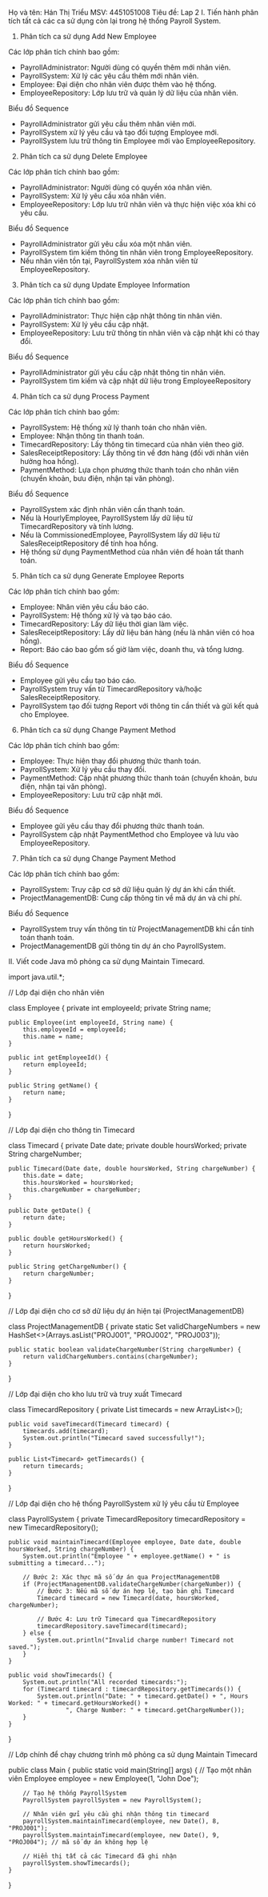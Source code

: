 
Họ và tên: Hán Thị Triểu
MSV: 4451051008
Tiêu đề: Lap 2
I. Tiến hành phân tích tất cả các ca sử dụng còn lại trong hệ thống Payroll System.

1. Phân tích ca sử dụng Add New Employee

Các lớp phân tích chính bao gồm:
- PayrollAdministrator: Người dùng có quyền thêm mới nhân viên.
- PayrollSystem: Xử lý các yêu cầu thêm mới nhân viên.
- Employee: Đại diện cho nhân viên được thêm vào hệ thống.
- EmployeeRepository: Lớp lưu trữ và quản lý dữ liệu của nhân viên.

Biểu đồ Sequence
- PayrollAdministrator gửi yêu cầu thêm nhân viên mới.
- PayrollSystem xử lý yêu cầu và tạo đối tượng Employee mới.
- PayrollSystem lưu trữ thông tin Employee mới vào EmployeeRepository.

2. Phân tích ca sử dụng Delete Employee

Các lớp phân tích chính bao gồm:
- PayrollAdministrator: Người dùng có quyền xóa nhân viên.
- PayrollSystem: Xử lý yêu cầu xóa nhân viên.
- EmployeeRepository: Lớp lưu trữ nhân viên và thực hiện việc xóa khi có yêu cầu.

Biểu đồ Sequence
- PayrollAdministrator gửi yêu cầu xóa một nhân viên.
- PayrollSystem tìm kiếm thông tin nhân viên trong EmployeeRepository.
- Nếu nhân viên tồn tại, PayrollSystem xóa nhân viên từ EmployeeRepository.

3. Phân tích ca sử dụng Update Employee Information

Các lớp phân tích chính bao gồm:
- PayrollAdministrator: Thực hiện cập nhật thông tin nhân viên.
- PayrollSystem: Xử lý yêu cầu cập nhật.
- EmployeeRepository: Lưu trữ thông tin nhân viên và cập nhật khi có thay đổi.

Biểu đồ Sequence
- PayrollAdministrator gửi yêu cầu cập nhật thông tin nhân viên.
- PayrollSystem tìm kiếm và cập nhật dữ liệu trong EmployeeRepository
  
4. Phân tích ca sử dụng Process Payment

Các lớp phân tích chính bao gồm:
- PayrollSystem: Hệ thống xử lý thanh toán cho nhân viên.
- Employee: Nhận thông tin thanh toán.
- TimecardRepository: Lấy thông tin timecard của nhân viên theo giờ.
- SalesReceiptRepository: Lấy thông tin về đơn hàng (đối với nhân viên hưởng hoa hồng).
- PaymentMethod: Lựa chọn phương thức thanh toán cho nhân viên (chuyển khoản, bưu điện, nhận tại văn phòng).

Biểu đồ Sequence
- PayrollSystem xác định nhân viên cần thanh toán.
- Nếu là HourlyEmployee, PayrollSystem lấy dữ liệu từ TimecardRepository và tính lương.
- Nếu là CommissionedEmployee, PayrollSystem lấy dữ liệu từ SalesReceiptRepository để tính hoa hồng.
- Hệ thống sử dụng PaymentMethod của nhân viên để hoàn tất thanh toán.

5. Phân tích ca sử dụng Generate Employee Reports

Các lớp phân tích chính bao gồm:
- Employee: Nhân viên yêu cầu báo cáo.
- PayrollSystem: Hệ thống xử lý và tạo báo cáo.
- TimecardRepository: Lấy dữ liệu thời gian làm việc.
- SalesReceiptRepository: Lấy dữ liệu bán hàng (nếu là nhân viên có hoa hồng).
- Report: Báo cáo bao gồm số giờ làm việc, doanh thu, và tổng lương.

Biểu đồ Sequence
- Employee gửi yêu cầu tạo báo cáo.
- PayrollSystem truy vấn từ TimecardRepository và/hoặc SalesReceiptRepository.
- PayrollSystem tạo đối tượng Report với thông tin cần thiết và gửi kết quả cho Employee.

6. Phân tích ca sử dụng Change Payment Method
   
Các lớp phân tích chính bao gồm:
- Employee: Thực hiện thay đổi phương thức thanh toán.
- PayrollSystem: Xử lý yêu cầu thay đổi.
- PaymentMethod: Cập nhật phương thức thanh toán (chuyển khoản, bưu điện, nhận tại văn phòng).
- EmployeeRepository: Lưu trữ cập nhật mới.

Biểu đồ Sequence
- Employee gửi yêu cầu thay đổi phương thức thanh toán.
- PayrollSystem cập nhật PaymentMethod cho Employee và lưu vào EmployeeRepository.

7. Phân tích ca sử dụng Change Payment Method
   
Các lớp phân tích chính bao gồm:
- PayrollSystem: Truy cập cơ sở dữ liệu quản lý dự án khi cần thiết.
- ProjectManagementDB: Cung cấp thông tin về mã dự án và chi phí.

Biểu đồ Sequence
- PayrollSystem truy vấn thông tin từ ProjectManagementDB khi cần tính toán thanh toán.
- ProjectManagementDB gửi thông tin dự án cho PayrollSystem.

II. Viết code Java mô phỏng ca sử dụng Maintain Timecard.

import java.util.*;

// Lớp đại diện cho nhân viên

class Employee {
    private int employeeId;
    private String name;

    public Employee(int employeeId, String name) {
        this.employeeId = employeeId;
        this.name = name;
    }

    public int getEmployeeId() {
        return employeeId;
    }

    public String getName() {
        return name;
    }
}

// Lớp đại diện cho thông tin Timecard

class Timecard {
    private Date date;
    private double hoursWorked;
    private String chargeNumber;

    public Timecard(Date date, double hoursWorked, String chargeNumber) {
        this.date = date;
        this.hoursWorked = hoursWorked;
        this.chargeNumber = chargeNumber;
    }

    public Date getDate() {
        return date;
    }

    public double getHoursWorked() {
        return hoursWorked;
    }

    public String getChargeNumber() {
        return chargeNumber;
    }
}

// Lớp đại diện cho cơ sở dữ liệu dự án hiện tại (ProjectManagementDB)

class ProjectManagementDB {
    private static Set<String> validChargeNumbers = new HashSet<>(Arrays.asList("PROJ001", "PROJ002", "PROJ003"));

    public static boolean validateChargeNumber(String chargeNumber) {
        return validChargeNumbers.contains(chargeNumber);
    }
}

// Lớp đại diện cho kho lưu trữ và truy xuất Timecard

class TimecardRepository {
    private List<Timecard> timecards = new ArrayList<>();

    public void saveTimecard(Timecard timecard) {
        timecards.add(timecard);
        System.out.println("Timecard saved successfully!");
    }

    public List<Timecard> getTimecards() {
        return timecards;
    }
}

// Lớp đại diện cho hệ thống PayrollSystem xử lý yêu cầu từ Employee

class PayrollSystem {
    private TimecardRepository timecardRepository = new TimecardRepository();

    public void maintainTimecard(Employee employee, Date date, double hoursWorked, String chargeNumber) {
        System.out.println("Employee " + employee.getName() + " is submitting a timecard...");
        
        // Bước 2: Xác thực mã số dự án qua ProjectManagementDB
        if (ProjectManagementDB.validateChargeNumber(chargeNumber)) {
            // Bước 3: Nếu mã số dự án hợp lệ, tạo bản ghi Timecard
            Timecard timecard = new Timecard(date, hoursWorked, chargeNumber);
            
            // Bước 4: Lưu trữ Timecard qua TimecardRepository
            timecardRepository.saveTimecard(timecard);
        } else {
            System.out.println("Invalid charge number! Timecard not saved.");
        }
    }

    public void showTimecards() {
        System.out.println("All recorded timecards:");
        for (Timecard timecard : timecardRepository.getTimecards()) {
            System.out.println("Date: " + timecard.getDate() + ", Hours Worked: " + timecard.getHoursWorked() +
                    ", Charge Number: " + timecard.getChargeNumber());
        }
    }
}

// Lớp chính để chạy chương trình mô phỏng ca sử dụng Maintain Timecard

public class Main {
    public static void main(String[] args) {
        // Tạo một nhân viên
        Employee employee = new Employee(1, "John Doe");
        
        // Tạo hệ thống PayrollSystem
        PayrollSystem payrollSystem = new PayrollSystem();
        
        // Nhân viên gửi yêu cầu ghi nhận thông tin timecard
        payrollSystem.maintainTimecard(employee, new Date(), 8, "PROJ001");
        payrollSystem.maintainTimecard(employee, new Date(), 9, "PROJ004"); // mã số dự án không hợp lệ

        // Hiển thị tất cả các Timecard đã ghi nhận
        payrollSystem.showTimecards();
    }
}

